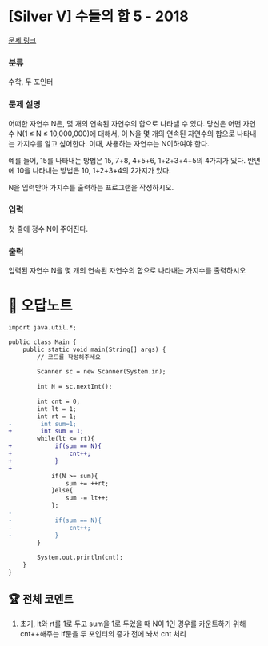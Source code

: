 # [Silver V] 수들의 합 5 - 2018 

[문제 링크](https://www.acmicpc.net/problem/2018) 

### 분류

수학, 두 포인터

### 문제 설명

<p>어떠한 자연수 N은, 몇 개의 연속된 자연수의 합으로 나타낼 수 있다. 당신은 어떤 자연수 N(1 ≤ N ≤ 10,000,000)에 대해서, 이 N을 몇 개의 연속된 자연수의 합으로 나타내는 가지수를 알고 싶어한다. 이때, 사용하는 자연수는 N이하여야 한다.</p>

<p>예를 들어, 15를 나타내는 방법은 15, 7+8, 4+5+6, 1+2+3+4+5의 4가지가 있다. 반면에 10을 나타내는 방법은 10, 1+2+3+4의 2가지가 있다.</p>

<p>N을 입력받아 가지수를 출력하는 프로그램을 작성하시오.</p>

### 입력 

 <p>첫 줄에 정수 N이 주어진다.</p>

### 출력 

 <p>입력된 자연수 N을 몇 개의 연속된 자연수의 합으로 나타내는 가지수를 출력하시오</p>



#  🚀  오답노트 

```diff
import java.util.*;

public class Main {
    public static void main(String[] args) {
        // 코드를 작성해주세요
        
        Scanner sc = new Scanner(System.in);
        
        int N = sc.nextInt();
        
        int cnt = 0;
        int lt = 1;
        int rt = 1;
-        int sum=1;
+        int sum = 1;
        while(lt <= rt){
+            if(sum == N){
+                cnt++;
+            }
+            
            if(N >= sum){
                sum += ++rt;
            }else{
                sum -= lt++;
            };
-            
-            if(sum == N){
-                cnt++;
-            }
        }        
        
        System.out.println(cnt);
    }
}

```


 ## 🏆 전체 코멘트 

1. 초기, lt와 rt를 1로 두고 sum을 1로 두었을 때 N이 1인 경우를 카운트하기 위해 cnt++해주는 if문을 투 포인터의 증가 전에 놔서 cnt 처리